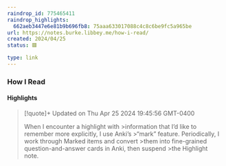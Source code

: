 ```yaml
---
raindrop_id: 775465411
raindrop_highlights:
  662aeb3447e6e81b9b696fb8: 75aaa633017088c4c8c6be9fc5a965be
url: https://notes.burke.libbey.me/how-i-read/
created: 2024/04/25
status: 🟥

type: link
---
```



### How I Read



#### Highlights

> [!quote]+ Updated on Thu Apr 25 2024 19:45:56 GMT-0400
>
> When I encounter a highlight with
&gt;information that I’d like to remember more explicitly, I use Anki’s
&gt;“mark” feature. Periodically, I work through Marked items and convert
&gt;them into fine-grained question-and-answer cards in Anki, then suspend
&gt;the Highlight note.
